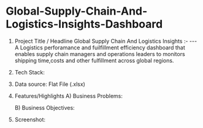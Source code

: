 # Global-Supply-Chain-And-Logistics-Insights-Dashboard

1. Project Title / Headline 
    Global Supply Chain And Logistics Insights :- 
 ---A Logistics perforamance and fuilfillment efficiency dashboard that enables supply chain managers and operations leaders to monitors shipping time,costs and other fulfillment across global regions.
2. Tech Stack: 

3. Data source: Flat File (.xlsx) 

4. Features/Highlights
   A) Business Problems: 

   B) Business Objectives:

5. Screenshot: 
